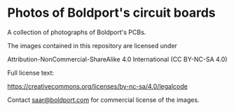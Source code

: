 # Photos of Boldport's circuit boards

A collection of photographs of Boldport's PCBs.

The images contained in this repository are licensed under

Attribution-NonCommercial-ShareAlike 4.0 International (CC BY-NC-SA 4.0)

Full license text:

https://creativecommons.org/licenses/by-nc-sa/4.0/legalcode

Contact saar@boldport.com for commercial license of the images.
